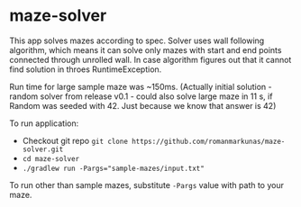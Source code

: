 # maze-solver
This app solves mazes according to spec. Solver uses wall following
algorithm, which means it can solve only mazes with start and end points
connected through unrolled wall. In case algorithm figures out that it
cannot find solution in throes RuntimeException.

Run time for large sample maze was ~150ms. (Actually initial solution -
random solver from release v0.1 - could also solve large maze in 11 s,
if Random was seeded with 42. Just because we know that answer is 42)

To run application:
- Checkout git repo `git clone https://github.com/romanmarkunas/maze-solver.git`
- `cd maze-solver`
- `./gradlew run -Pargs="sample-mazes/input.txt"`

To run other than sample mazes, substitute `-Pargs` value with path to
your maze.
